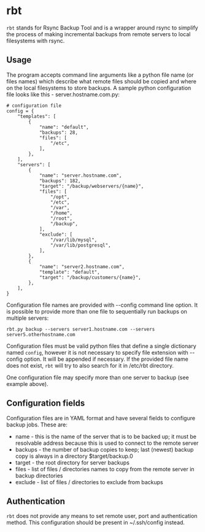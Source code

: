 # rbt

`rbt` stands for Rsync Backup Tool and is a wrapper around rsync to simplify the process of making incremental backups from remote servers to local filesystems with rsync.

Usage
--

The program accepts command line arguments like a python file name (or files names) which describe what remote files should be copied and where on the local filesystems to store backups.
A sample python configuration file looks like this - server.hostname.com.py:

```python3
# configuration file
config = {
    "templates": [
        {
            "name": "default",
            "backups": 28,
            "files": [
                "/etc",
            ],
        },
    ],
    "servers": [
        {
            "name": "server.hostname.com",
            "backups": 182,
            "target": "/backup/webservers/{name}",
            "files": [
                "/opt",
                "/etc",
                "/var",
                "/home",
                "/root",
                "/backup",
            ],
            "exclude": [
                "/var/lib/mysql",
                "/var/lib/postgresql",
            ],
        },
        {
            "name": "server2.hostname.com",
            "template": "default",
            "target": "/backup/customers/{name}",
        },
    ],
}
```

Configuration file names are provided with --config command line option. It is possible to provide more than one file to sequentially run backups on multiple servers:

    rbt.py backup --servers server1.hostname.com --servers server5.otherhostname.com

Configuration files must be valid python files that define a single dictionary named `config`, however it is not necessary to specify file extension with --config option. It will be appended if necessary.
If the provided file name does not exist, `rbt` will try to also search for it in /etc/rbt directory.

One configuration file may specify more than one server to backup (see example above).

Configuration fields
--

Configuration files are in YAML format and have several fields to configure backup jobs. These are:

* name - this is the name of the server that is to be backed up; it must be resolvable address because this is used to connect to the remote server
* backups - the number of backup copies to keep; last (newest) backup copy is always in a directory $target/backup.0
* target - the root directory for server backups
* files - list of files / directories names to copy from the remote server in backup directories
* exclude - list of files / directories to exclude from backups

Authentication
--

`rbt` does not provide any means to set remote user, port and authentication method. This configuration should be present in ~/.ssh/config instead.

